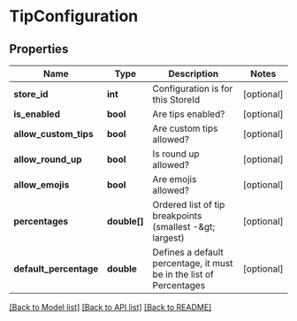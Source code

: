 # TipConfiguration

## Properties
Name | Type | Description | Notes
------------ | ------------- | ------------- | -------------
**store_id** | **int** | Configuration is for this StoreId | [optional] 
**is_enabled** | **bool** | Are tips enabled? | [optional] 
**allow_custom_tips** | **bool** | Are custom tips allowed? | [optional] 
**allow_round_up** | **bool** | Is round up allowed? | [optional] 
**allow_emojis** | **bool** | Are emojis allowed? | [optional] 
**percentages** | **double[]** | Ordered list of tip breakpoints (smallest -&amp;gt; largest) | [optional] 
**default_percentage** | **double** | Defines a default percentage, it must be in the list of Percentages | [optional] 

[[Back to Model list]](../README.md#documentation-for-models) [[Back to API list]](../README.md#documentation-for-api-endpoints) [[Back to README]](../README.md)


